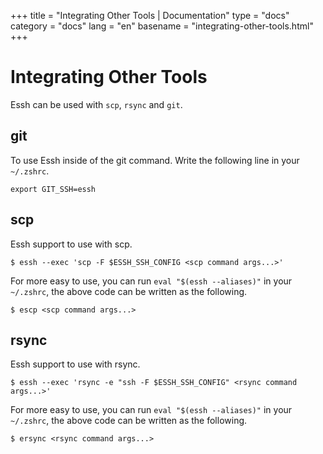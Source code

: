 +++
title = "Integrating Other Tools | Documentation"
type = "docs"
category = "docs"
lang = "en"
basename = "integrating-other-tools.html"
+++

# Integrating Other Tools

Essh can be used with `scp`, `rsync` and `git`.

## git

To use Essh inside of the git command. Write the following line in your `~/.zshrc`.

~~~
export GIT_SSH=essh
~~~

## scp

Essh support to use with scp.

~~~
$ essh --exec 'scp -F $ESSH_SSH_CONFIG <scp command args...>'
~~~

For more easy to use, you can run `eval "$(essh --aliases)"` in your `~/.zshrc`, the above code can be written as the following.

~~~
$ escp <scp command args...>
~~~

## rsync

Essh support to use with rsync.

~~~
$ essh --exec 'rsync -e "ssh -F $ESSH_SSH_CONFIG" <rsync command args...>'
~~~

For more easy to use, you can run `eval "$(essh --aliases)"` in your `~/.zshrc`, the above code can be written as the following.

~~~
$ ersync <rsync command args...>
~~~
